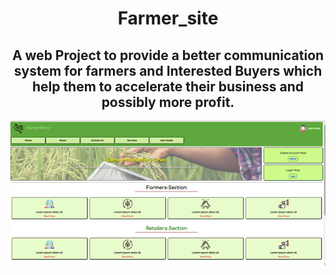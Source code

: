 <div align="center">
  <h1> Farmer_site </h1>
<h2>A web Project to provide a better communication system for farmers and Interested Buyers which help them to  accelerate their business  and possibly more profit.</h2>
  <img src="kisanmitra.png" >
</div>
